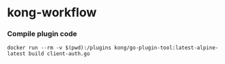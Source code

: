 # kong-workflow

### Compile plugin code

```shell
docker run --rm -v $(pwd):/plugins kong/go-plugin-tool:latest-alpine-latest build client-auth.go
```
